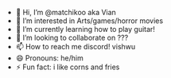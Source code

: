 - 👋 Hi, I’m @matchikoo aka Vian 
- 👀 I’m interested in Arts/games/horror movies
- 🌱 I’m currently learning how to play guitar!
- 💞️ I’m looking to collaborate on ???
- 📫 How to reach me discord! vishwu
- 😄 Pronouns: he/him
- ⚡ Fun fact: i like corns and fries

<!---
matchikoo/matchikoo is a ✨ special ✨ repository because its `README.md` (this file) appears on your GitHub profile.
You can click the Preview link to take a look at your changes.
--->
